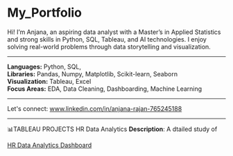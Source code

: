 # My_Portfolio
Hi! I’m Anjana, an aspiring data analyst with a Master’s in Applied Statistics and strong skills in Python, SQL, Tableau, and AI technologies. I enjoy solving real-world problems through data storytelling and visualization.





---
**Languages:** Python, SQL,  
**Libraries:** Pandas, Numpy, Matplotlib, Scikit-learn, Seaborn  
**Visualization:** Tableau, Excel  
**Focus Areas:** EDA, Data Cleaning, Dashboarding, Machine Learning


---
Let's connect: www.linkedin.com/in/anjana-rajan-765245188


---
📊TABLEAU PROJECTS
HR Data Analytics
**Description**: A dtailed study of 

[HR Data Analytics Dashboard](dashboard-screenshot.png)
